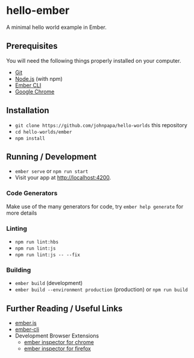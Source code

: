 # hello-ember

A minimal hello world example in Ember.

## Prerequisites

You will need the following things properly installed on your computer.

* [Git](https://git-scm.com/)
* [Node.js](https://nodejs.org/) (with npm)
* [Ember CLI](https://ember-cli.com/)
* [Google Chrome](https://google.com/chrome/)

## Installation

* `git clone https://github.com/johnpapa/hello-worlds` this repository
* `cd hello-worlds/ember`
* `npm install`

## Running / Development

* `ember serve` or `npm run start`
* Visit your app at [http://localhost:4200](http://localhost:4200).

### Code Generators

Make use of the many generators for code, try `ember help generate` for more details

### Linting

* `npm run lint:hbs`
* `npm run lint:js`
* `npm run lint:js -- --fix`

### Building

* `ember build` (development)
* `ember build --environment production` (production) or `npm run build`

## Further Reading / Useful Links

* [ember.js](https://emberjs.com/)
* [ember-cli](https://ember-cli.com/)
* Development Browser Extensions
  * [ember inspector for chrome](https://chrome.google.com/webstore/detail/ember-inspector/bmdblncegkenkacieihfhpjfppoconhi)
  * [ember inspector for firefox](https://addons.mozilla.org/en-US/firefox/addon/ember-inspector/)
